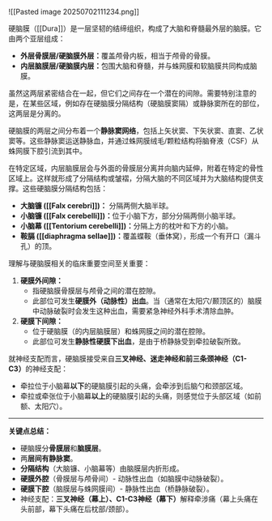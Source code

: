 ![[Pasted image 20250702111234.png]]

硬脑膜（[[Dura]]）是一层坚韧的结缔组织，构成了大脑和脊髓最外层的脑膜。它由两个亚层组成：

- ​**​外层骨膜层/硬脑膜外层：​**​ 覆盖颅骨内板，相当于颅骨的骨膜。
- ​**​内层脑膜层/硬脑膜内层：​**​ 包围大脑和脊髓，并与蛛网膜和软脑膜共同构成脑膜。

虽然这两层紧密结合在一起，但它们之间存在一个潜在的间隙。需要特别注意的是，在某些区域，例如存在硬脑膜分隔结构（硬脑膜窦隔）或静脉窦所在的部位，这两层是分离的。

硬脑膜的两层之间分布着一个​**​静脉窦网络​**​，包括上矢状窦、下矢状窦、直窦、乙状窦等。这些静脉窦运送静脉血，并通过蛛网膜绒毛/颗粒结构将脑脊液（CSF）从蛛网膜下腔引流到其中。

在特定区域，内层脑膜层会与外面的骨膜层分离并向脑内延伸，附着在特定的骨性区域上。这样就形成了分隔结构或皱褶，分隔大脑的不同区域并为大脑结构提供支撑。这些硬脑膜分隔结构包括：

- ​**​大脑镰 ([[Falx cerebri]])：​**​ 分隔两侧大脑半球。
- ​**​小脑镰 ([[Falx cerebelli]])：​**​ 位于小脑下方，部分分隔两侧小脑半球。
- ​**​小脑幕 ([[Tentorium cerebelli]])：​**​ 分隔上方的枕叶和下方的小脑。
- ​**​鞍膈 ([[diaphragma sellae]])：​**​ 覆盖蝶鞍（垂体窝），形成一个有开口（漏斗孔）的顶。

理解与硬脑膜相关的临床重要空间至关重要：

1. ​**​硬膜外间隙：​**​
    - 指硬脑膜骨膜层与颅骨之间的潜在腔隙。
    - 此部位可发生​**​硬膜外（动脉性）出血​**​。当（通常在太阳穴/颞顶区的）脑膜中动脉破裂时会发生这种出血，需要紧急神经外科手术清除血肿。
2. ​**​硬膜下间隙：​**​
    - 位于硬脑膜（的内层脑膜层）和蛛网膜之间的潜在腔隙。
    - 此部位可发生​**​静脉性硬膜下出血​**​，是由于桥静脉受到牵拉破裂所致。

就神经支配而言，硬脑膜接受来自​**​三叉神经、迷走神经和前三条颈神经（C1-C3）​**​ 的神经支配：

- 牵拉位于小脑幕​**​以下​**​的硬脑膜引起的头痛，会牵涉到后脑勺和颈部区域。
- 牵拉或牵张位于小脑幕​**​以上​**​的硬脑膜引起的头痛，则感觉位于头部区域（如前额、太阳穴）。
---
​**​关键点总结：​**​

- 硬脑膜分​**​骨膜层​**​和​**​脑膜层​**​。
- 两​**​层间有静脉窦​**​。
- ​**​分隔结构​**​（大脑镰、小脑幕等）由脑膜层内折形成。
- ​**​硬膜外腔​**​（骨膜层与颅骨间）- 动脉性出血（如脑膜中动脉破裂）。
- ​**​硬膜下腔​**​（脑膜层与蛛网膜间）- 静脉性出血（桥静脉破裂）。
- 神经支配：​**​三叉神经（幕上）、C1-C3神经（幕下）​**​ 解释牵涉痛（幕上头痛在头前部，幕下头痛在后枕部/颈部）。
